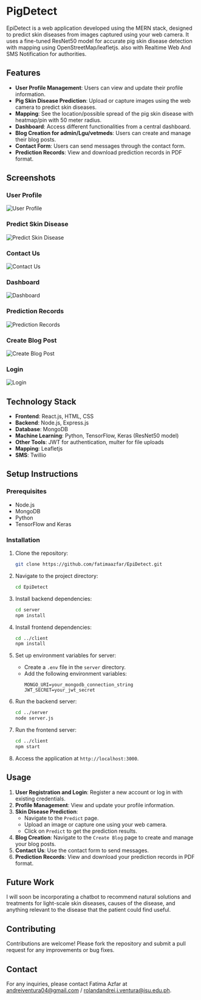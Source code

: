 # PigDetect

EpiDetect is a web application developed using the MERN stack, designed to predict skin diseases from images captured using your web camera. It uses a fine-tuned ResNet50 model for accurate pig skin disease detection with mapping using OpenStreetMap/leafletjs. also with Realtime Web And SMS Notification for authorities.

## Features

- **User Profile Management**: Users can view and update their profile information.
- **Pig Skin Disease Prediction**: Upload or capture images using the web camera to predict skin diseases.
- **Mapping**: See the location/possible spread of the pig skin disease with heatmap/pin with 50 meter radius.
- **Dashboard**: Access different functionalities from a central dashboard.
- **Blog Creation for admin/Lgu/vetmeds**: Users can create and manage their blog posts.
- **Contact Form**: Users can send messages through the contact form.
- **Prediction Records**: View and download prediction records in PDF format.

## Screenshots

### User Profile
![User Profile](Images/image1.png)

### Predict Skin Disease
![Predict Skin Disease](Images/image2.png)

### Contact Us
![Contact Us](Images/image3.png)

### Dashboard
![Dashboard](Images/image4.png)

### Prediction Records
![Prediction Records](Images/image5.png)

### Create Blog Post
![Create Blog Post](Images/image6.png)

### Login
![Login](Images/image7.png)

## Technology Stack

- **Frontend**: React.js, HTML, CSS
- **Backend**: Node.js, Express.js
- **Database**: MongoDB
- **Machine Learning**: Python, TensorFlow, Keras (ResNet50 model)
- **Other Tools**: JWT for authentication, multer for file uploads
- **Mapping**: Leafletjs
- **SMS**: Twillio

## Setup Instructions

### Prerequisites

- Node.js
- MongoDB
- Python
- TensorFlow and Keras

### Installation

1. Clone the repository:
    ```sh
    git clone https://github.com/fatimaazfar/EpiDetect.git
    ```

2. Navigate to the project directory:
    ```sh
    cd EpiDetect
    ```

3. Install backend dependencies:
    ```sh
    cd server
    npm install
    ```

4. Install frontend dependencies:
    ```sh
    cd ../client
    npm install
    ```

5. Set up environment variables for server:
    - Create a `.env` file in the `server` directory.
    - Add the following environment variables:
      ```env
      MONGO_URI=your_mongodb_connection_string
      JWT_SECRET=your_jwt_secret
      ```

6. Run the backend server:
    ```sh
    cd ../server
    node server.js
    ```

7. Run the frontend server:
    ```sh
    cd ../client
    npm start
    ```

8. Access the application at `http://localhost:3000`.

## Usage

1. **User Registration and Login**: Register a new account or log in with existing credentials.
2. **Profile Management**: View and update your profile information.
3. **Skin Disease Prediction**:
   - Navigate to the `Predict` page.
   - Upload an image or capture one using your web camera.
   - Click on `Predict` to get the prediction results.
4. **Blog Creation**: Navigate to the `Create Blog` page to create and manage your blog posts.
5. **Contact Us**: Use the contact form to send messages.
6. **Prediction Records**: View and download your prediction records in PDF format.

## Future Work
I will soon be incorporating a chatbot to recommend natural solutions and treatments for light-scale skin diseases, causes of the disease, and anything relevant to the disease that the patient could find useful.

## Contributing

Contributions are welcome! Please fork the repository and submit a pull request for any improvements or bug fixes.

## Contact

For any inquiries, please contact Fatima Azfar at andreiventura04@gmail.com / rolandandrei.j.ventura@isu.edu.ph.
